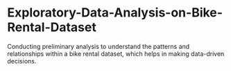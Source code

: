 # Exploratory-Data-Analysis-on-Bike-Rental-Dataset
Conducting preliminary analysis to understand the patterns and relationships within a bike rental dataset, which helps in making data-driven decisions.

